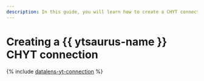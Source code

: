 ```yaml
---
description: In this guide, you will learn how to create a CHYT connection.
---
```



# Creating a {{ ytsaurus-name }} CHYT connection


{% include [datalens-yt-connection](../../../../_includes/datalens/internal/datalens-yt-connection.md) %}

